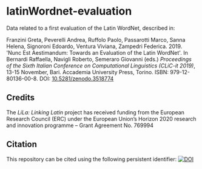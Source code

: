 # latinWordnet-evaluation
Data related to a first evaluation of the Latin WordNet, described in:

Franzini Greta, Peverelli Andrea, Ruffolo Paolo, Passarotti Marco, Sanna Helena, Signoroni Edoardo, Ventura Viviana, Zampedri Federica. 2019. 'Nunc Est Aestimandum: Towards an Evaluation of the Latin WordNet'. In Bernardi Raffaella, Navigli Roberto, Semeraro Giovanni (eds.) _Proceedings of the Sixth Italian Conference on Computational Linguistics (CLiC-it 2019)_, 13-15 November, Bari. Accademia University Press, Torino. ISBN: 979-12-80136-00-8. DOI: [10.5281/zenodo.3518774](https://zenodo.org/record/3518774)

## Credits
The _LiLa: Linking Latin_ project has received funding from the European Research Council (ERC) under the European Union’s Horizon 2020 research and innovation programme – Grant Agreement No. 769994

## Citation

This repository can be cited using the following persistent identifier: [![DOI](https://zenodo.org/badge/192063676.svg)](https://zenodo.org/badge/latestdoi/192063676)



